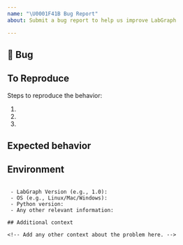 ```yaml
---
name: "\U0001F41B Bug Report"
about: Submit a bug report to help us improve LabGraph

---
```


## 🐛 Bug

<!-- A clear and concise description of what the bug is. -->

## To Reproduce

Steps to reproduce the behavior:

1.
1.
1.

<!-- If you have a code sample, error messages, stack traces, please provide it here as well -->

## Expected behavior

<!-- A clear and concise description of what you expected to happen. -->

## Environment

```

 - LabGraph Version (e.g., 1.0):
 - OS (e.g., Linux/Mac/Windows):
 - Python version:
 - Any other relevant information:

## Additional context

<!-- Add any other context about the problem here. -->
